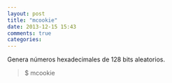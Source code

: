 ```yaml
---
layout: post
title: "mcookie"
date: 2013-12-15 15:43
comments: true
categories: 
---
```

Genera números hexadecimales de 128 bits aleatorios.

>$ mcookie


